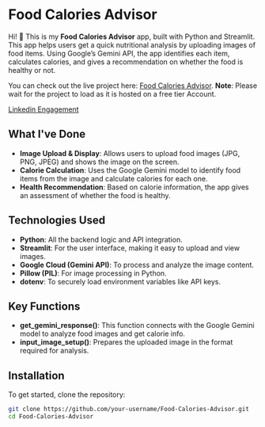 # Food Calories Advisor

Hi! 👋 This is my **Food Calories Advisor** app, built with Python and Streamlit. This app helps users get a quick nutritional analysis by uploading images of food items. Using Google’s Gemini API, the app identifies each item, calculates calories, and gives a recommendation on whether the food is healthy or not.

You can check out the live project here: [Food Calories Advisor](https://food-calories-advisor-huzaif-khan.streamlit.app/).  **Note**: Please wait for the project to load as it is hosted on a free tier Account.

[Linkedin Engagement](https://www.linkedin.com/posts/huzaif07_foodcaloriesadvisor-python-streamlit-activity-7257773617420079106-aHyb?utm_source=share&utm_medium=member_desktop)

## What I've Done
- **Image Upload & Display**: Allows users to upload food images (JPG, PNG, JPEG) and shows the image on the screen.
- **Calorie Calculation**: Uses the Google Gemini model to identify food items from the image and calculate calories for each one.
- **Health Recommendation**: Based on calorie information, the app gives an assessment of whether the food is healthy.

## Technologies Used
- **Python**: All the backend logic and API integration.
- **Streamlit**: For the user interface, making it easy to upload and view images.
- **Google Cloud (Gemini API)**: To process and analyze the image content.
- **Pillow (PIL)**: For image processing in Python.
- **dotenv**: To securely load environment variables like API keys.

## Key Functions
- **get_gemini_response()**: This function connects with the Google Gemini model to analyze food images and get calorie info.
- **input_image_setup()**: Prepares the uploaded image in the format required for analysis.

## Installation

To get started, clone the repository:

```bash
git clone https://github.com/your-username/Food-Calories-Advisor.git
cd Food-Calories-Advisor
